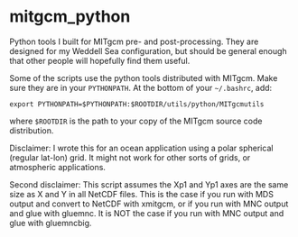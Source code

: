 # mitgcm_python
Python tools I built for MITgcm pre- and post-processing. They are designed for my Weddell Sea configuration, but should be general enough that other people will hopefully find them useful.

Some of the scripts use the python tools distributed with MITgcm. Make sure they are in your `PYTHONPATH`. At the bottom of your `~/.bashrc`, add:

```
export PYTHONPATH=$PYTHONPATH:$ROOTDIR/utils/python/MITgcmutils
```

where `$ROOTDIR` is the path to your copy of the MITgcm source code distribution.

Disclaimer: I wrote this for an ocean application using a polar spherical (regular lat-lon) grid. It might not work for other sorts of grids, or atmospheric applications.

Second disclaimer: This script assumes the Xp1 and Yp1 axes are the same size as X and Y in all NetCDF files. This is the case if you run with MDS output and convert to NetCDF with xmitgcm, or if you run with MNC output and glue with gluemnc. It is NOT the case if you run with MNC output and glue with gluemncbig.

